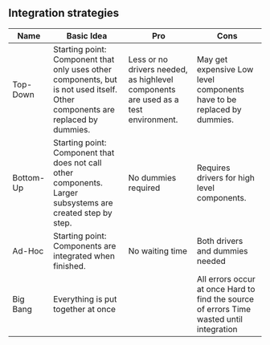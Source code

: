 ## Integration strategies
| Name | Basic Idea | Pro | Cons |
|--------|------------|-----|-------|
|Top-Down|Starting point: Component that only uses other components, but is not used itself. Other components are replaced by dummies.|Less or no drivers needed, as highlevel components are used as a test environment.|May get expensive Low level components have to be replaced by dummies.|
|Bottom-Up|Starting point: Component that does not call other components. Larger subsystems are created step by step.|No dummies required|Requires drivers for high level components.|
|Ad-Hoc|Starting point: Components are integrated when finished.|No waiting time|Both drivers and dummies needed|
|Big Bang|Everything is put together at once| |All errors occur at once Hard to find the source of errors Time wasted until integration|

